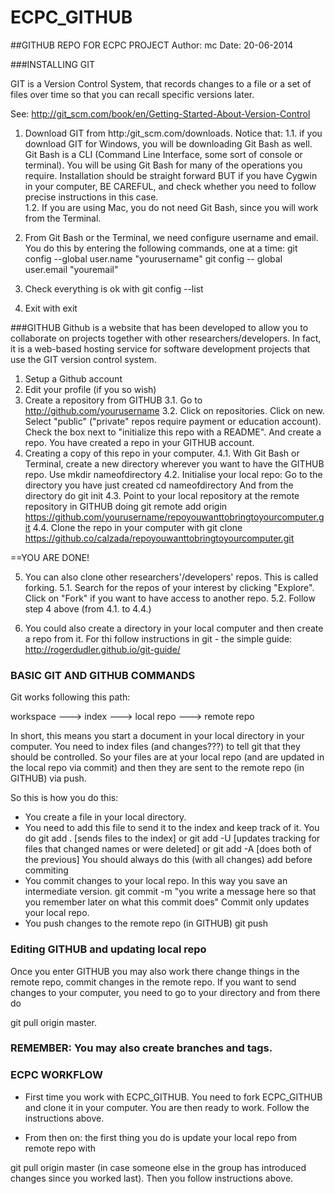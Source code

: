 ECPC_GITHUB
===========

##GITHUB REPO FOR ECPC PROJECT
Author: mc
Date: 20-06-2014

###INSTALLING GIT

GIT is a Version Control System, that records changes to a file or a set of files over time so that you can recall specific versions later. 

See:
http://git_scm.com/book/en/Getting-Started-About-Version-Control
 
1. Download GIT from http:/git_scm.com/downloads.
Notice that: 
1.1. if you download GIT for Windows, you will be downloading Git Bash as well.  Git Bash is a CLI (Command Line Interface, some sort of console or terminal). You will be using Git Bash for many of the operations you require. Installation should be straight forward BUT if you have Cygwin in your computer, BE CAREFUL, and check whether you need to follow precise instructions in this case.  
1.2. If you are using Mac, you do not need Git Bash, since you will work from the Terminal. 

2. From Git Bash or the Terminal, we need configure username and email. You do this by entering the following commands, one at a time:
git config --global user.name "yourusername"
git config -- global user.email "youremail"

3. Check everything is ok with
git config --list

4. Exit with 
exit

###GITHUB
Github is a website that has been developed to allow you to collaborate on projects together with other researchers/developers. In fact, it is a web-based hosting service for software development projects that use the GIT version control system.  

1. Setup a Github account
2. Edit your profile (if you so wish)
3. Create a repository from GITHUB
    3.1. Go to http://github.com/yourusername
    3.2. Click on repositories. Click on new. Select "public" ("private" repos require payment or education account). Check the box next to "initialize this repo with a README". And create a repo. You have created a repo in your GITHUB account. 
4. Creating a copy of this repo in your computer.
    4.1. With Git Bash or Terminal, create a new directory wherever you want to have the GITHUB repo. Use 
mkdir nameofdirectory
    4.2. Initialise your local repo: Go to the directory you have just created 
    cd nameofdirectory
    And from the directory do
    git init
    4.3. Point to your local repository at the remote repository in GITHUB doing
    git remote add origin https://github.com/yourusername/repoyouwanttobringtoyourcomputer.git
    4.4. Clone the repo in your computer with
    git clone https://github.co/calzada/repoyouwanttobringtoyourcomputer.git

==YOU ARE DONE!

5. You can also clone other researchers'/developers' repos. This is called forking.
    5.1. Search for the repos of your interest by clicking "Explore". Click on "Fork" if you want to have access to another repo.
    5.2. Follow step 4 above (from 4.1. to 4.4.)

6. You could also create a directory in your local computer and then create a repo from it. For thi follow instructions in git - the simple guide:
http://rogerdudler.github.io/git-guide/

### BASIC GIT AND GITHUB COMMANDS
Git works following this path:

workspace ---> index ---> local repo ---> remote repo

In short, this means you start a document in your local directory in your computer. You need to index files (and changes???) to tell git that they should be controlled. So your files are at your local repo (and are updated in the local repo via commit) and then they are sent to the remote repo (in GITHUB) via push. 

So this is how you do this: 

* You create a file in your local directory.
* You need to add this file to send it to the index and keep track of it. You do 
git add .
[sends files to the index]
or
git add -U
[updates tracking for files that changed names or were deleted]
or
git add -A 
[does both of the previous]
You should always do this (with all changes) add before commiting
* You commit changes to your local repo. In this way you save an intermediate version. 
git commit -m "you write a message here so that you remember later on what this commit does" 
Commit only updates your local repo.
* You push changes to the remote repo (in GITHUB)
git push

### Editing GITHUB and updating local repo 
Once you enter GITHUB you may also work there change things in the remote repo, commit changes in the remote repo. If you want to send changes to your computer, you need to go to your directory and from there do

git pull origin master.
 
### REMEMBER: You may also create branches and tags.
 
### ECPC WORKFLOW

* First time you work with ECPC_GITHUB. You need to fork ECPC_GITHUB and clone it in your computer. You are then ready to work. Follow the instructions above.

* From then on: the first thing you do is update your local repo from remote repo with

git pull origin master 
(in case someone else in the group has introduced changes since you worked last).
Then you follow instructions above.
